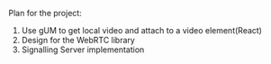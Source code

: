 Plan for the project:
1. Use gUM to get local video and attach to a video element(React)
2. Design for the WebRTC library
3. Signalling Server implementation

